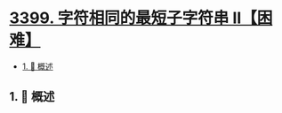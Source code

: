 # [3399. 字符相同的最短子字符串 II【困难】](https://github.com/Tdahuyou/TNotes.leetcode/tree/main/notes/3399.%20%E5%AD%97%E7%AC%A6%E7%9B%B8%E5%90%8C%E7%9A%84%E6%9C%80%E7%9F%AD%E5%AD%90%E5%AD%97%E7%AC%A6%E4%B8%B2%20II%E3%80%90%E5%9B%B0%E9%9A%BE%E3%80%91)

<!-- region:toc -->

- [1. 📝 概述](#1--概述)

<!-- endregion:toc -->

## 1. 📝 概述
